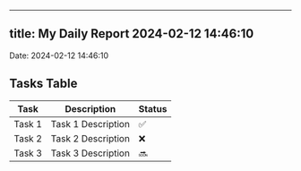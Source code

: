 
---
title: My Daily Report 2024-02-12 14:46:10
---

Date: 2024-02-12 14:46:10

## Tasks Table

| Task | Description | Status |
|------|-------------|--------|
| Task 1 | Task 1 Description | ✅ |
| Task 2 | Task 2 Description | ❌ |
| Task 3 | Task 3 Description | 🔜 |
